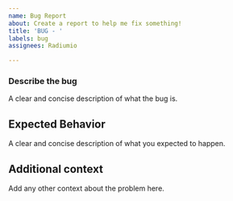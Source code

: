 ```yaml
---
name: Bug Report
about: Create a report to help me fix something!
title: 'BUG - '
labels: bug
assignees: Radiumio

---
```


### Describe the bug
A clear and concise description of what the bug is.

## Expected Behavior
A clear and concise description of what you expected to happen.

## Additional context
Add any other context about the problem here.
